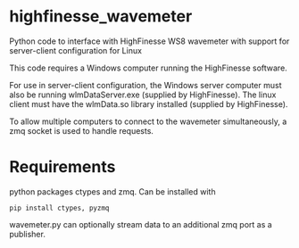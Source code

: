 # highfinesse_wavemeter
Python code to interface with HighFinesse WS8 wavemeter with support for server-client configuration for Linux

This code requires a Windows computer running the HighFinesse software. 

For use in server-client configuration, the Windows server computer must also be running wlmDataServer.exe (supplied by HighFinesse). 
The linux client must have the wlmData.so library installed (supplied by HighFinesse). 

To allow multiple computers to connect to the wavemeter simultaneously, a zmq socket is used to handle requests. 


# Requirements

python packages ctypes and zmq. Can be installed with
```
pip install ctypes, pyzmq
```


wavemeter.py can optionally stream data to an additional zmq port as a publisher.  
